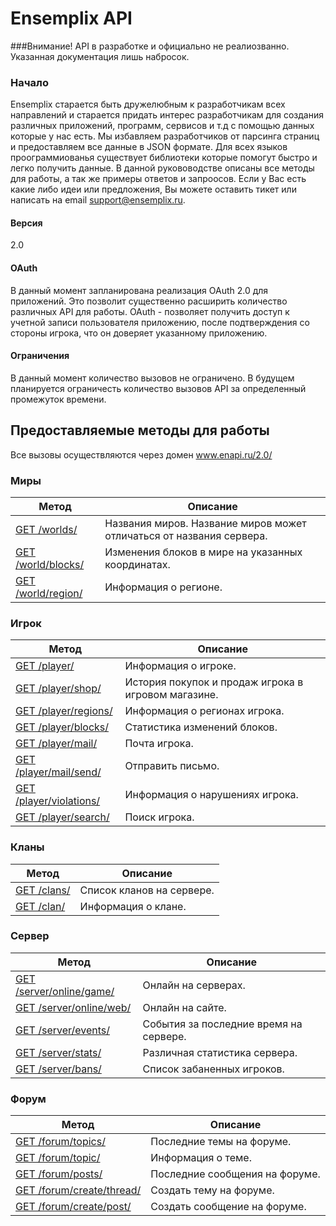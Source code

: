 Ensemplix API
==========

###Внимание! API в разработке и официально не реалиозванно. Указанная документация лишь набросок.

### Начало

Ensemplix старается быть дружелюбным к разработчикам всех направлений и старается придать интерес разработчикам для создания различных приложений, программ, сервисов и т.д с помощью
данных которые у нас есть. Мы избавляем разработчиков от парсинга страниц и предоставляем все данные в JSON формате. Для всех языков проограммиованья существует библиотеки которые помогут быстро
и легко получить данные. В данной рукововодстве описаны все методы для работы, а так же примеры ответов и запроосов. 
Если у Вас есть какие либо идеи или предложения, Вы можете оставить тикет или написать на email support@ensemplix.ru.

#### Версия
2.0

#### OAuth

В данный момент запланирована реализация OAuth 2.0 для приложений. Это позволит существенно расширить количество различных
API для работы. OAuth - позволяет получить доступ к учетной записи пользователя приложению, после подтверждения со стороны игрока,
что он доверяет указанному приложению.

#### Ограничения

В данный момент количество вызовов не ограничено. В будущем планируется ограничесть количество вызовов API за определенный
промежуток времени.

## Предоставляемые методы для работы

Все вызовы осуществляются через домен www.enapi.ru/2.0/

### Миры
| Метод | Описание |
| ----- | ----------------- |
| [GET /worlds/](worlds.md) | Названия миров. Название миров может отличаться от названия сервера. |
| [GET /world/blocks/](worlds.md) | Изменения блоков в мире на указанных координатах. |
| [GET /world/region/](worlds.md) | Информация о регионе. |

### Игрок

| Метод | Описание |
| ----- | ----------------- |
| [GET /player/](player.md) | Информация о игроке. |
| [GET /player/shop/](player.md) | История покупок и продаж игрока в игровом магазине. |
| [GET /player/regions/](player.md) | Информация о регионах игрока. |
| [GET /player/blocks/](player.md) | Статистика изменений блоков. |
| [GET /player/mail/](player.md) | Почта игрока. |
| [GET /player/mail/send/](player.md) | Отправить письмо. |
| [GET /player/violations/](player.md) | Информация о нарушениях игрока. |
| [GET /player/search/](player.md) | Поиск игрока. |

### Кланы
| Метод | Описание |
| ----- | ----------------- |
| [GET /clans/](clans.md) | Список кланов на сервере. |
| [GET /clan/](clans.md) | Информация о клане. |

### Сервер
| Метод | Описание |
| ----- | ----------------- |
| [GET /server/online/game/](server.md) | Онлайн на серверах. |
| [GET /server/online/web/](server.md) | Онлайн на сайте. |
| [GET /server/events/](server.md) | События за последние время на сервере. |
| [GET /server/stats/](server.md) | Различная статистика сервера. |
| [GET /server/bans/](server.md) | Список забаненных игроков. |


### Форум
| Метод | Описание |
| ----- | ----------------- |
| [GET /forum/topics/](forum.md) | Последние темы на форуме. |
| [GET /forum/topic/](forum.md) | Информация о теме. |
| [GET /forum/posts/](forum.md) | Последние сообщения на форуме. |
| [GET /forum/create/thread/](forum.md) | Создать тему на форуме. |
| [GET /forum/create/post/](forum.md) | Создать сообщение на форуме. |














